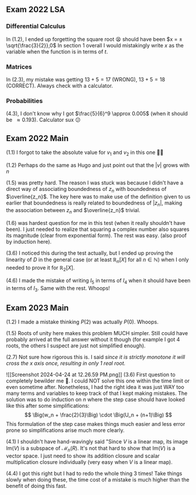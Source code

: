 ## Exam 2022 LSA
### Differential Calculus
In (1.2), I ended up forgetting the square root 😫 should have been $x = ±\sqrt{\frac{3}{2}},0$
In section 1 overall I would mistakingly write $x$ as the variable when the function is in terms of $t$.
### Matrices
In (2.3), my mistake was getting $13 + 5 = 17$ (WRONG), $13 + 5 = 18$ (CORRECT). Always check with a calculator.
### Probabilities
(4.3), I don't know why I got $\frac{5}{6}^9 \approx 0.005$ (when it should be $~$$\approx 0.193$). Calculator sux 😕
## Exam 2022 Main
(1.1) I forgot to take the absolute value for $v_1$ and $v_2$ in this one 🤦🏽

(1.2) Perhaps do the same as Hugo and just point out that the $|v|$ grows with $n$

(1.5) was pretty hard. The reason I was stuck was because I didn't have a direct way of associating boundedness of $z_n$ with boundedness of $\overline{z_n}$. The key here was to make use of the definition given to us earlier that boundedness is really related to boundedness of $|z_n|$, making the association between $z_n$ and $\overline{z_n}$ trivial. 

(1.6) was hardest question for me in this test (when it really shouldn't have been). I just needed to realize that squaring a complex number also squares its magnitude (clear from exponential form). The rest was easy. (also proof by induction here).

(3.6) I noticed this during the test actually, but I ended up proving the linearity of $D$ in the general case (or at least $\mathbb{R}_n[X]$ for all $n \in \mathbb{N}$) when I only needed to prove it for $\mathbb{R}_2[X]$. 

(4.6) I made the mistake of writing $I_5$ in terms of $I_4$ when it should have been in terms of $I_3$. Same with the rest. Whoops!
## Exam 2023 Main
(1.2) I made a mistake thinking $P(2)$ was actually $P(0)$. Whoops.

(1.5) Roots of unity here makes this problem MUCH simpler. Still could have probably arrived at the full answer without it though (for example I got 4 roots, the others I suspect are just not simplified enough).

(2.7) Not sure how rigorous this is. I said 
	*since it is strictly monotone it will cross the x axis once, resulting in only 1 real root.*

![[Screenshot 2024-04-24 at 12.26.59 PM.png]]
(3.6) First question to completely bewilder me 🗿. I could NOT solve this one within the time limit or even sometime after. Nonetheless, I had the right idea it was just WAY too many terms and variables to keep track of that I kept making mistakes. The solution was to do induction on $n$ where the step case should have looked like this after some simplifications:
$$
\Big(w_n + \frac{2}{3}\Big) \cdot \Big(U_n + (n+1)\Big)
$$
This formulation of the step case makes things much easier and less error prone so simplifications arise much more clearly.

(4.1) I shouldn't have hand-wavingly said "Since $V$ is a linear map, its image $\text{Im}(V)$ is a subspace of $\mathcal{M}_n(R)$. It's not that hard to show that $\text{Im}(V)$ is a vector space. I just need to show its addition closure and scalar multiplication closure individually (very easy when $V$ is a linear map).

(4.4) I got this right but I had to redo the whole thing 3 times! Take things slowly when doing these, the time cost of a mistake is much higher than the benefit of doing this fast.

